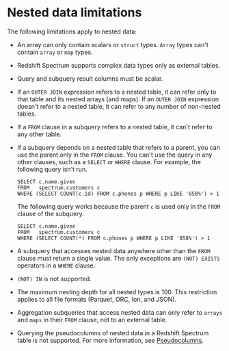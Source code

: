 # Nested data limitations<a name="nested-data-restrictions"></a>

The following limitations apply to nested data:
+ An array can only contain scalars or `struct` types\. `Array` types can't contain `array` or `map` types\.
+ Redshift Spectrum supports complex data types only as external tables\.
+ Query and subquery result columns must be scalar\. 
+ If an `OUTER JOIN` expression refers to a nested table, it can refer only to that table and its nested arrays \(and maps\)\. If an `OUTER JOIN` expression doesn't refer to a nested table, it can refer to any number of non\-nested tables\.
+ If a `FROM` clause in a subquery refers to a nested table, it can't refer to any other table\.
+ If a subquery depends on a nested table that refers to a parent, you can use the parent only in the `FROM` clause\. You can't use the query in any other clauses, such as a `SELECT` or `WHERE` clause\. For example, the following query isn't run\. 

  ```
  SELECT c.name.given 
  FROM   spectrum.customers c 
  WHERE (SELECT COUNT(c.id) FROM c.phones p WHERE p LIKE '858%') > 1
  ```

  The following query works because the parent `c` is used only in the `FROM` clause of the subquery\.

  ```
  SELECT c.name.given 
  FROM   spectrum.customers c 
  WHERE (SELECT COUNT(*) FROM c.phones p WHERE p LIKE '858%') > 1
  ```
+ A subquery that accesses nested data anywhere other than the `FROM` clause must return a single value\. The only exceptions are `(NOT) EXISTS` operators in a `WHERE` clause\.
+ `(NOT) IN` is not supported\.
+ The maximum nesting depth for all nested types is 100\. This restriction applies to all file formats \(Parquet, ORC, Ion, and JSON\)\.
+ Aggregation subqueries that access nested data can only refer to `arrays` and `maps` in their `FROM` clause, not to an external table\. 
+ Querying the pseudocolumns of nested data in a Redshift Spectrum table is not supported\. For more information, see [Pseudocolumns](c-spectrum-external-tables.md#c-spectrum-external-tables-pseudocolumns)\. 